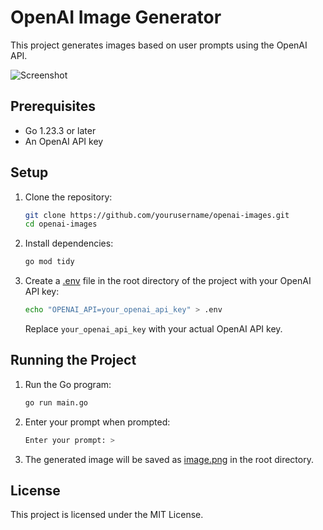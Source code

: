 # OpenAI Image Generator

This project generates images based on user prompts using the OpenAI API.

![Screenshot](https://github.com/yourusername/openai-images/blob/main/Screenshot%202024-12-25%20205520.png)

## Prerequisites

- Go 1.23.3 or later
- An OpenAI API key

## Setup

1. Clone the repository:

    ```sh
    git clone https://github.com/yourusername/openai-images.git
    cd openai-images
    ```

2. Install dependencies:

    ```sh
    go mod tidy
    ```

3. Create a [.env](http://_vscodecontentref_/1) file in the root directory of the project with your OpenAI API key:

    ```sh
    echo "OPENAI_API=your_openai_api_key" > .env
    ```

    Replace `your_openai_api_key` with your actual OpenAI API key.

## Running the Project

1. Run the Go program:

    ```sh
    go run main.go
    ```

2. Enter your prompt when prompted:

    ```sh
    Enter your prompt: >
    ```

3. The generated image will be saved as [image.png](http://_vscodecontentref_/2) in the root directory.

## License

This project is licensed under the MIT License.
